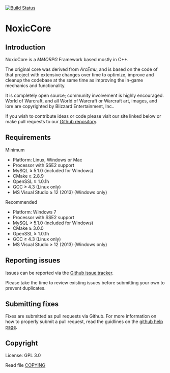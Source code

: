 [![Build Status](https://travis-ci.org/Crimoxic/NoxicCore.png)](https://travis-ci.org/Crimoxic/NoxicCore)

# NoxicCore
## Introduction

NoxicCore is a *MMORPG* Framework based mostly in C++.

The original core was derived from *ArcEmu*, and is based on the code of that project with
extensive changes over time to optimize, improve and cleanup the codebase 
at the same time as improving the in-game mechanics and functionality.

It is completely open source; community involvement is highly encouraged.
World of Warcraft, and all World of Warcraft or Warcraft art, images, and lore are copyrighted by Blizzard Entertainment, Inc..

If you wish to contribute ideas or code please visit our site linked below or
make pull requests to our [Github repository](https://github.com/Crimoxic/NoxicCore).

## Requirements

Minimum
+ Platform: Linux, Windows or Mac
+ Processor with SSE2 support
+ MySQL ≥ 5.1.0 (included for Windows)
+ CMake ≥ 2.8.9
+ OpenSSL ≥ 1.0.1h
+ GCC ≥ 4.3 (Linux only)
+ MS Visual Studio ≥ 12 (2013) (Windows only)

Recommended
+ Platform: Windows 7
+ Processor with SSE2 support
+ MySQL ≥ 5.1.0 (included for Windows)
+ CMake ≥ 3.0.0
+ OpenSSL ≥ 1.0.1h
+ GCC ≥ 4.3 (Linux only)
+ MS Visual Studio ≥ 12 (2013) (Windows only)

## Reporting issues

Issues can be reported via the [Github issue tracker](https://github.com/Crimoxic/NoxicCore/issues).

Please take the time to review existing issues before submitting your own to
prevent duplicates.

## Submitting fixes

Fixes are submitted as pull requests via Github. For more information on how to
properly submit a pull request, read the guidlines on the [github help page](https://help.github.com/articles/creating-a-pull-request).


## Copyright

License: GPL 3.0

Read file [COPYING](COPYING)
